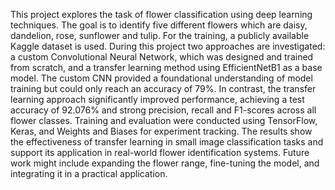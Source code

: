 This project explores the task of flower classification using deep learning techniques. The goal is to identify five different flowers which are daisy, dandelion, rose, sunflower and tulip. For the training, a publicly available Kaggle dataset is used. During this project two approaches are investigated: a custom Convolutional Neural Network, which was designed and trained from scratch, and a transfer learning method using EfficientNetB1 as a base model. The custom CNN provided a foundational understanding of model training but could only reach an accuracy of 79%. In contrast, the transfer learning approach significantly improved performance, achieving a test accuracy of 92.076% and strong precision, recall and F1-scores across all flower classes. Training and evaluation were conducted using TensorFlow, Keras, and Weights and Biases for experiment tracking. 
The results show the effectiveness of transfer learning in small image classification tasks and support its application in real-world flower identification systems. Future work might include expanding the flower range, fine-tuning the model, and integrating it in a practical application. 
